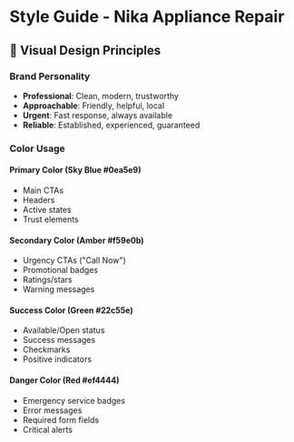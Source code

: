 # Style Guide - Nika Appliance Repair

## 🎨 Visual Design Principles

### Brand Personality
- **Professional**: Clean, modern, trustworthy
- **Approachable**: Friendly, helpful, local
- **Urgent**: Fast response, always available
- **Reliable**: Established, experienced, guaranteed

### Color Usage

#### Primary Color (Sky Blue #0ea5e9)
- Main CTAs
- Headers
- Active states
- Trust elements

#### Secondary Color (Amber #f59e0b)
- Urgency CTAs ("Call Now")
- Promotional badges
- Ratings/stars
- Warning messages

#### Success Color (Green #22c55e)
- Available/Open status
- Success messages
- Checkmarks
- Positive indicators

#### Danger Color (Red #ef4444)
- Emergency service badges
- Error messages
- Required form fields
- Critical alerts